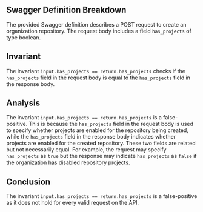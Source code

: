 ## Swagger Definition Breakdown

The provided Swagger definition describes a POST request to create an organization repository. The request body includes a field `has_projects` of type boolean.

## Invariant

The invariant `input.has_projects == return.has_projects` checks if the `has_projects` field in the request body is equal to the `has_projects` field in the response body.

## Analysis

The invariant `input.has_projects == return.has_projects` is a false-positive. This is because the `has_projects` field in the request body is used to specify whether projects are enabled for the repository being created, while the `has_projects` field in the response body indicates whether projects are enabled for the created repository. These two fields are related but not necessarily equal. For example, the request may specify `has_projects` as `true` but the response may indicate `has_projects` as `false` if the organization has disabled repository projects.

## Conclusion

The invariant `input.has_projects == return.has_projects` is a false-positive as it does not hold for every valid request on the API.
